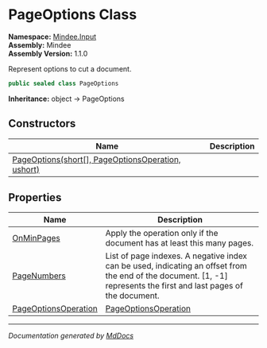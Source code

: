 ﻿<!--  
  <auto-generated>   
    The contents of this file were generated by a tool.  
    Changes to this file may be list if the file is regenerated  
  </auto-generated>   
-->

# PageOptions Class

**Namespace:** [Mindee.Input](../index.md)  
**Assembly:** Mindee  
**Assembly Version:** 1.1.0

Represent options to cut a document.

```csharp
public sealed class PageOptions
```

**Inheritance:** object → PageOptions

## Constructors

| Name                                                                          | Description |
| ----------------------------------------------------------------------------- | ----------- |
| [PageOptions(short\[\], PageOptionsOperation, ushort)](constructors/index.md) |             |

## Properties

| Name                                                       | Description                                                                                                                                                            |
| ---------------------------------------------------------- | ---------------------------------------------------------------------------------------------------------------------------------------------------------------------- |
| [OnMinPages](properties/OnMinPages.md)                     | Apply the operation only if the document has at least this many pages.                                                                                                 |
| [PageNumbers](properties/PageNumbers.md)                   | List of page indexes. A negative index can be used, indicating an offset from the end of the document. \[1, \-1\] represents the first and last pages of the document. |
| [PageOptionsOperation](properties/PageOptionsOperation.md) | [PageOptionsOperation](../PageOptionsOperation/index.md)                                                                                                               |

___

*Documentation generated by [MdDocs](https://github.com/ap0llo/mddocs)*
